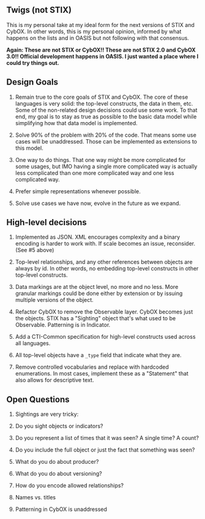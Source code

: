 ## Twigs (not STIX)

This is my personal take at my ideal form for the next versions of STIX and CybOX. In other words, this is my personal opinion, informed by what happens on the lists and in OASIS but not following with that consensus.

**Again: These are not STIX or CybOX!! These are not STIX 2.0 and CybOX 3.0!! Official development happens in OASIS. I just wanted a place where I could try things out.**

## Design Goals

1. Remain true to the core goals of STIX and CybOX. The core of these languages is very solid: the top-level constructs, the data in them, etc. Some of the non-related design decisions could use some work. To that end, my goal is to stay as true as possible to the basic data model while simplifying how that data model is implemented.

2. Solve 90% of the problem with 20% of the code. That means some use cases will be unaddressed. Those can be implemented as extensions to this model.

3. One way to do things. That one way might be more complicated for some usages, but IMO having a single more complicated way is actually less complicated than one more complicated way and one less complicated way.

4. Prefer simple representations whenever possible.

5. Solve use cases we have now, evolve in the future as we expand.

## High-level decisions

1. Implemented as JSON. XML encourages complexity and a binary encoding is harder to work with. If scale becomes an issue, reconsider. (See #5 above)

2. Top-level relationships, and any other references between objects are always by id. In other words, no embedding top-level constructs in other top-level constructs.

3. Data markings are at the object level, no more and no less. More granular markings could be done either by extension or by issuing multiple versions of the object.

4. Refactor CybOX to remove the Observable layer. CybOX becomes just the objects. STIX has a "Sighting" object that's what used to be Observable. Patterning is in Indicator.

5. Add a CTI-Common specification for high-level constructs used across all languages.

6. All top-level objects have a `_type` field that indicate what they are.

7. Remove controlled vocabularies and replace with hardcoded enumerations. In most cases, implement these as a "Statement" that also allows for descriptive text.

## Open Questions

1. Sightings are very tricky:
  1. Do you sight objects or indicators?
  2. Do you represent a list of times that it was seen? A single time? A count?
  3. Do you include the full object or just the fact that something was seen?

2. What do you do about producer?

3. What do you do about versioning?

4. How do you encode allowed relationships?

5. Names vs. titles

6. Patterning in CybOX is unaddressed
